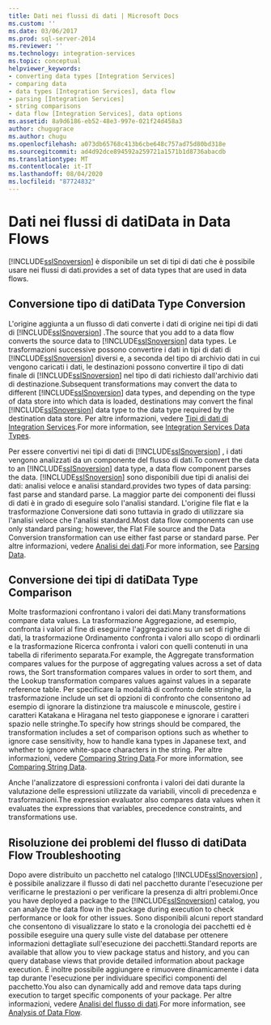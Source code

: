 ```yaml
---
title: Dati nei flussi di dati | Microsoft Docs
ms.custom: ''
ms.date: 03/06/2017
ms.prod: sql-server-2014
ms.reviewer: ''
ms.technology: integration-services
ms.topic: conceptual
helpviewer_keywords:
- converting data types [Integration Services]
- comparing data
- data types [Integration Services], data flow
- parsing [Integration Services]
- string comparisons
- data flow [Integration Services], data options
ms.assetid: 8a9d6186-eb52-48e3-997e-021f24d458a3
author: chugugrace
ms.author: chugu
ms.openlocfilehash: a073db65768c413b6cbe648c757ad75d80bd318e
ms.sourcegitcommit: ad4d92dce894592a259721a1571b1d8736abacdb
ms.translationtype: MT
ms.contentlocale: it-IT
ms.lasthandoff: 08/04/2020
ms.locfileid: "87724832"
---
```

# <a name="data-in-data-flows"></a><span data-ttu-id="bb387-102">Dati nei flussi di dati</span><span class="sxs-lookup"><span data-stu-id="bb387-102">Data in Data Flows</span></span>
  [!INCLUDE[ssISnoversion](../../includes/ssisnoversion-md.md)] <span data-ttu-id="bb387-103">è disponibile un set di tipi di dati che è possibile usare nei flussi di dati.</span><span class="sxs-lookup"><span data-stu-id="bb387-103">provides a set of data types that are used in data flows.</span></span>  
  
## <a name="data-type-conversion"></a><span data-ttu-id="bb387-104">Conversione tipo di dati</span><span class="sxs-lookup"><span data-stu-id="bb387-104">Data Type Conversion</span></span>  
 <span data-ttu-id="bb387-105">L'origine aggiunta a un flusso di dati converte i dati di origine nei tipi di dati di [!INCLUDE[ssISnoversion](../../includes/ssisnoversion-md.md)] .</span><span class="sxs-lookup"><span data-stu-id="bb387-105">The source that you add to a data flow converts the source data to [!INCLUDE[ssISnoversion](../../includes/ssisnoversion-md.md)] data types.</span></span> <span data-ttu-id="bb387-106">Le trasformazioni successive possono convertire i dati in tipi di dati di [!INCLUDE[ssISnoversion](../../includes/ssisnoversion-md.md)] diversi e, a seconda del tipo di archivio dati in cui vengono caricati i dati, le destinazioni possono convertire il tipo di dati finale di [!INCLUDE[ssISnoversion](../../includes/ssisnoversion-md.md)] nel tipo di dati richiesto dall'archivio dati di destinazione.</span><span class="sxs-lookup"><span data-stu-id="bb387-106">Subsequent transformations may convert the data to different [!INCLUDE[ssISnoversion](../../includes/ssisnoversion-md.md)] data types, and depending on the type of data store into which data is loaded, destinations may convert the final [!INCLUDE[ssISnoversion](../../includes/ssisnoversion-md.md)] data type to the data type required by the destination data store.</span></span> <span data-ttu-id="bb387-107">Per altre informazioni, vedere [Tipi di dati di Integration Services](integration-services-data-types.md).</span><span class="sxs-lookup"><span data-stu-id="bb387-107">For more information, see [Integration Services Data Types](integration-services-data-types.md).</span></span>  
  
 <span data-ttu-id="bb387-108">Per essere convertivi nei tipi di dati di [!INCLUDE[ssISnoversion](../../includes/ssisnoversion-md.md)] , i dati vengono analizzati da un componente del flusso di dati.</span><span class="sxs-lookup"><span data-stu-id="bb387-108">To convert the data to an [!INCLUDE[ssISnoversion](../../includes/ssisnoversion-md.md)] data type, a data flow component parses the data.</span></span> [!INCLUDE[ssISnoversion](../../includes/ssisnoversion-md.md)] <span data-ttu-id="bb387-109">sono disponibili due tipi di analisi dei dati: analisi veloce e analisi standard.</span><span class="sxs-lookup"><span data-stu-id="bb387-109">provides two types of data parsing: fast parse and standard parse.</span></span> <span data-ttu-id="bb387-110">La maggior parte dei componenti dei flussi di dati è in grado di eseguire solo l'analisi standard. L'origine file flat e la trasformazione Conversione dati sono tuttavia in grado di utilizzare sia l'analisi veloce che l'analisi standard.</span><span class="sxs-lookup"><span data-stu-id="bb387-110">Most data flow components can use only standard parsing; however, the Flat File source and the Data Conversion transformation can use either fast parse or standard parse.</span></span> <span data-ttu-id="bb387-111">Per altre informazioni, vedere [Analisi dei dati](parsing-data.md).</span><span class="sxs-lookup"><span data-stu-id="bb387-111">For more information, see [Parsing Data](parsing-data.md).</span></span>  
  
## <a name="data-type-comparison"></a><span data-ttu-id="bb387-112">Conversione dei tipi di dati</span><span class="sxs-lookup"><span data-stu-id="bb387-112">Data Type Comparison</span></span>  
 <span data-ttu-id="bb387-113">Molte trasformazioni confrontano i valori dei dati.</span><span class="sxs-lookup"><span data-stu-id="bb387-113">Many transformations compare data values.</span></span> <span data-ttu-id="bb387-114">La trasformazione Aggregazione, ad esempio, confronta i valori al fine di eseguirne l'aggregazione su un set di righe di dati, la trasformazione Ordinamento confronta i valori allo scopo di ordinarli e la trasformazione Ricerca confronta i valori con quelli contenuti in una tabella di riferimento separata.</span><span class="sxs-lookup"><span data-stu-id="bb387-114">For example, the Aggregate transformation compares values for the purpose of aggregating values across a set of data rows, the Sort transformation compares values in order to sort them, and the Lookup transformation compares values against values in a separate reference table.</span></span> <span data-ttu-id="bb387-115">Per specificare la modalità di confronto delle stringhe, la trasformazione include un set di opzioni di confronto che consentono ad esempio di ignorare la distinzione tra maiuscole e minuscole, gestire i caratteri Katakana e Hiragana nel testo giapponese e ignorare i caratteri spazio nelle stringhe.</span><span class="sxs-lookup"><span data-stu-id="bb387-115">To specify how strings should be compared, the transformation includes a set of comparison options such as whether to ignore case sensitivity, how to handle kana types in Japanese text, and whether to ignore white-space characters in the string.</span></span> <span data-ttu-id="bb387-116">Per altre informazioni, vedere [Comparing String Data](comparing-string-data.md).</span><span class="sxs-lookup"><span data-stu-id="bb387-116">For more information, see [Comparing String Data](comparing-string-data.md).</span></span>  
  
 <span data-ttu-id="bb387-117">Anche l'analizzatore di espressioni confronta i valori dei dati durante la valutazione delle espressioni utilizzate da variabili, vincoli di precedenza e trasformazioni.</span><span class="sxs-lookup"><span data-stu-id="bb387-117">The expression evaluator also compares data values when it evaluates the expressions that variables, precedence constraints, and transformations use.</span></span>  
  
## <a name="data-flow-troubleshooting"></a><span data-ttu-id="bb387-118">Risoluzione dei problemi del flusso di dati</span><span class="sxs-lookup"><span data-stu-id="bb387-118">Data Flow Troubleshooting</span></span>  
 <span data-ttu-id="bb387-119">Dopo avere distribuito un pacchetto nel catalogo [!INCLUDE[ssISnoversion](../../includes/ssisnoversion-md.md)] , è possibile analizzare il flusso di dati nel pacchetto durante l'esecuzione per verificarne le prestazioni o per verificare la presenza di altri problemi.</span><span class="sxs-lookup"><span data-stu-id="bb387-119">Once you have deployed a package to the [!INCLUDE[ssISnoversion](../../includes/ssisnoversion-md.md)] catalog, you can analyze the data flow in the package during execution to check performance or look for other issues.</span></span> <span data-ttu-id="bb387-120">Sono disponibili alcuni report standard che consentono di visualizzare lo stato e la cronologia dei pacchetti ed è possibile eseguire una query sulle viste del database per ottenere informazioni dettagliate sull'esecuzione dei pacchetti.</span><span class="sxs-lookup"><span data-stu-id="bb387-120">Standard reports are available that allow you to view package status and history, and you can query database views that provide detailed information about package execution.</span></span> <span data-ttu-id="bb387-121">È inoltre possibile aggiungere e rimuovere dinamicamente i data tap durante l'esecuzione per individuare specifici componenti del pacchetto.</span><span class="sxs-lookup"><span data-stu-id="bb387-121">You also can dynamically add and remove data taps during execution to target specific components of your package.</span></span> <span data-ttu-id="bb387-122">Per altre informazioni, vedere [Analisi del flusso di dati](data-flow.md).</span><span class="sxs-lookup"><span data-stu-id="bb387-122">For more information, see [Analysis of Data Flow](data-flow.md).</span></span>  
  
  
